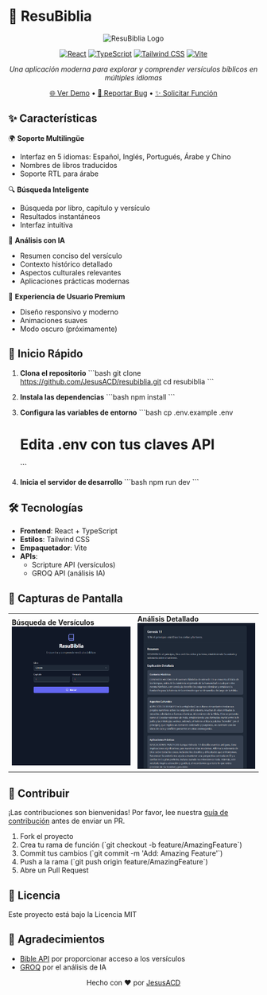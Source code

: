 # 📖 ResuBiblia

<div align="center">

![ResuBiblia Logo](https://img.shields.io/badge/📖-ResuBiblia-7952B3?style=for-the-badge)

[![React](https://img.shields.io/badge/React-20232A?style=for-the-badge&logo=react&logoColor=61DAFB)](https://reactjs.org/)
[![TypeScript](https://img.shields.io/badge/TypeScript-007ACC?style=for-the-badge&logo=typescript&logoColor=white)](https://www.typescriptlang.org/)
[![Tailwind CSS](https://img.shields.io/badge/Tailwind_CSS-38B2AC?style=for-the-badge&logo=tailwind-css&logoColor=white)](https://tailwindcss.com/)
[![Vite](https://img.shields.io/badge/Vite-646CFF?style=for-the-badge&logo=vite&logoColor=white)](https://vitejs.dev/)

_Una aplicación moderna para explorar y comprender versículos bíblicos en múltiples idiomas_

[🌐 Ver Demo](https://warm-piroshki-8a584b.netlify.app/) • [📝 Reportar Bug](https://github.com/JesusACD/resubiblia/issues) • [✨ Solicitar Función](https://github.com/JesusACD/resubiblia/issues)

</div>

## ✨ Características

🌍 **Soporte Multilingüe**
- Interfaz en 5 idiomas: Español, Inglés, Portugués, Árabe y Chino
- Nombres de libros traducidos
- Soporte RTL para árabe

🔍 **Búsqueda Inteligente**
- Búsqueda por libro, capítulo y versículo
- Resultados instantáneos
- Interfaz intuitiva

🤖 **Análisis con IA**
- Resumen conciso del versículo
- Contexto histórico detallado
- Aspectos culturales relevantes
- Aplicaciones prácticas modernas

💫 **Experiencia de Usuario Premium**
- Diseño responsivo y moderno
- Animaciones suaves
- Modo oscuro (próximamente)

## 🚀 Inicio Rápido

1. **Clona el repositorio**
   \`\`\`bash
   git clone https://github.com/JesusACD/resubiblia.git
   cd resubiblia
   \`\`\`

2. **Instala las dependencias**
   \`\`\`bash
   npm install
   \`\`\`

3. **Configura las variables de entorno**
   \`\`\`bash
   cp .env.example .env
   # Edita .env con tus claves API
   \`\`\`

4. **Inicia el servidor de desarrollo**
   \`\`\`bash
   npm run dev
   \`\`\`

## 🛠️ Tecnologías

- **Frontend**: React + TypeScript
- **Estilos**: Tailwind CSS
- **Empaquetador**: Vite
- **APIs**: 
  - Scripture API (versículos)
  - GROQ API (análisis IA)

## 📱 Capturas de Pantalla

<div align="center">
<table>
<tr>
<td>
<strong>Búsqueda de Versículos</strong><br>
<img src="screenshots/search.png" alt="Búsqueda" width="300"/>
</td>
<td>
<strong>Análisis Detallado</strong><br>
<img src="screenshots/analysis.png" alt="Análisis" width="300"/>
</td>
</tr>
</table>
</div>

## 🤝 Contribuir

¡Las contribuciones son bienvenidas! Por favor, lee nuestra [guía de contribución](CONTRIBUTING.md) antes de enviar un PR.

1. Fork el proyecto
2. Crea tu rama de función (\`git checkout -b feature/AmazingFeature\`)
3. Commit tus cambios (\`git commit -m 'Add: Amazing Feature'\`)
4. Push a la rama (\`git push origin feature/AmazingFeature\`)
5. Abre un Pull Request

## 📄 Licencia

Este proyecto está bajo la Licencia MIT

## 🙏 Agradecimientos

- [Bible API](https://scripture.api.bible/) por proporcionar acceso a los versículos
- [GROQ](https://groq.com/) por el análisis de IA


<div align="center">

Hecho con ❤️ por [JesusACD](https://github.com/JesusACD)

</div>
